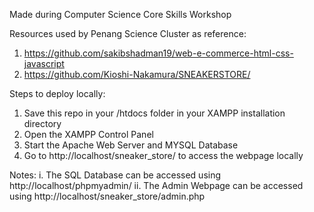 Made during Computer Science Core Skills Workshop 

Resources used by Penang Science Cluster as reference: 

1. https://github.com/sakibshadman19/web-e-commerce-html-css-javascript
2. https://github.com/Kioshi-Nakamura/SNEAKERSTORE/

Steps to deploy locally: 
1. Save this repo in your /htdocs folder in your XAMPP installation directory 
2. Open the XAMPP Control Panel 
3. Start the Apache Web Server and MYSQL Database
4. Go to http://localhost/sneaker_store/ to access the webpage locally

Notes: 
i. The SQL Database can be accessed using http://localhost/phpmyadmin/
ii. The Admin Webpage can be accessed using http://localhost/sneaker_store/admin.php
